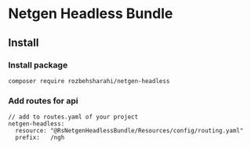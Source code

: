 # Netgen Headless Bundle

## Install

### Install package

`composer require rozbehsharahi/netgen-headless`

### Add routes for api

```
// add to routes.yaml of your project
netgen-headless:
  resource: "@RsNetgenHeadlessBundle/Resources/config/routing.yaml"
  prefix:   /ngh
```

